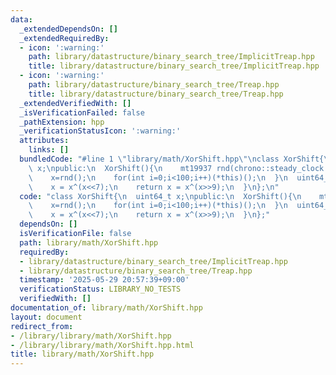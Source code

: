 ```yaml
---
data:
  _extendedDependsOn: []
  _extendedRequiredBy:
  - icon: ':warning:'
    path: library/datastructure/binary_search_tree/ImplicitTreap.hpp
    title: library/datastructure/binary_search_tree/ImplicitTreap.hpp
  - icon: ':warning:'
    path: library/datastructure/binary_search_tree/Treap.hpp
    title: library/datastructure/binary_search_tree/Treap.hpp
  _extendedVerifiedWith: []
  _isVerificationFailed: false
  _pathExtension: hpp
  _verificationStatusIcon: ':warning:'
  attributes:
    links: []
  bundledCode: "#line 1 \"library/math/XorShift.hpp\"\nclass XorShift{\n  uint64_t\
    \ x;\npublic:\n  XorShift(){\n    mt19937 rnd(chrono::steady_clock::now().time_since_epoch().count());\n\
    \    x=rnd();\n    for(int i=0;i<100;i++)(*this)();\n  }\n  uint64_t operator()(){\n\
    \    x = x^(x<<7);\n    return x = x^(x>>9);\n  }\n};\n"
  code: "class XorShift{\n  uint64_t x;\npublic:\n  XorShift(){\n    mt19937 rnd(chrono::steady_clock::now().time_since_epoch().count());\n\
    \    x=rnd();\n    for(int i=0;i<100;i++)(*this)();\n  }\n  uint64_t operator()(){\n\
    \    x = x^(x<<7);\n    return x = x^(x>>9);\n  }\n};"
  dependsOn: []
  isVerificationFile: false
  path: library/math/XorShift.hpp
  requiredBy:
  - library/datastructure/binary_search_tree/ImplicitTreap.hpp
  - library/datastructure/binary_search_tree/Treap.hpp
  timestamp: '2025-05-29 20:57:39+09:00'
  verificationStatus: LIBRARY_NO_TESTS
  verifiedWith: []
documentation_of: library/math/XorShift.hpp
layout: document
redirect_from:
- /library/library/math/XorShift.hpp
- /library/library/math/XorShift.hpp.html
title: library/math/XorShift.hpp
---
```

